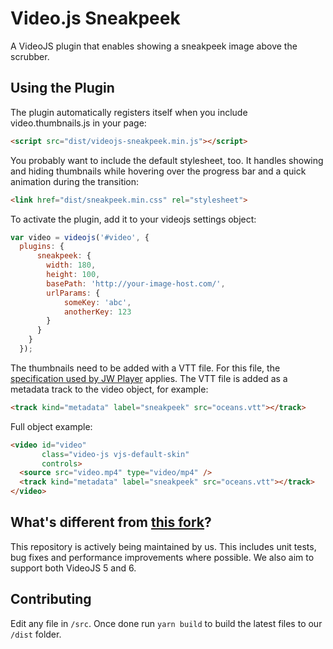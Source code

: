 Video.js Sneakpeek
===================
A VideoJS plugin that enables showing a sneakpeek image above the scrubber.

Using the Plugin
----------------
The plugin automatically registers itself when you include video.thumbnails.js in your page:

```html
<script src="dist/videojs-sneakpeek.min.js"></script>
```

You probably want to include the default stylesheet, too. It handles showing and hiding thumbnails while hovering over the progress bar and a quick animation during the transition:

```html
<link href="dist/sneakpeek.min.css" rel="stylesheet">
```

To activate the plugin, add it to your videojs settings object:

```javascript
var video = videojs('#video', {
  plugins: {
      sneakpeek: {
        width: 180,
        height: 100,
        basePath: 'http://your-image-host.com/',
        urlParams: {
            someKey: 'abc',
            anotherKey: 123
        }
      }
    }
  });
```

The thumbnails need to be added with a VTT file. For this file, the [specification used by JW Player](http://support.jwplayer.com/customer/portal/articles/1407439-adding-preview-thumbnails) applies.
The VTT file is added as a metadata track to the video object, for example:

```html
<track kind="metadata" label="sneakpeek" src="oceans.vtt"></track>
```

Full object example:

```html
<video id="video"
       class="video-js vjs-default-skin"
       controls>
  <source src="video.mp4" type="video/mp4" />
  <track kind="metadata" label="sneakpeek" src="oceans.vtt"></track>
</video>
```

What's different from [this fork](https://github.com/dirkjanm/videojs-vtt-thumbnails)?
----------------

This repository is actively being maintained by us. This includes unit tests, bug fixes and performance improvements where possible. We also aim to support both VideoJS 5 and 6. 


Contributing
----------------

Edit any file in `/src`. Once done run `yarn build` to build the latest files to our `/dist` folder.
